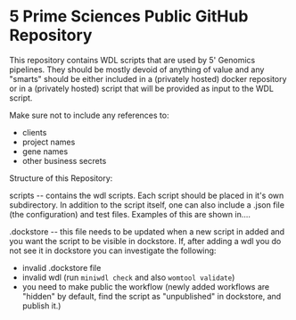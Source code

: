 # 5 Prime Sciences Public GitHub Repository

This repository contains WDL scripts that are used by 5' Genomics pipelines. They should be mostly devoid of anything of value and any "smarts" should be either included in a (privately hosted) docker repository or in a (privately hosted) script that will be provided as input to the WDL script. 

Make sure not to include any references to:
- clients
- project names
- gene names
- other business secrets


Structure of this Repository:

scripts -- contains the wdl scripts. 
Each script should be placed in it's own subdirectory. In addition to the script itself, one can also include a .json file (the configuration) and test files. Examples of this are shown in....

.dockstore -- this file needs to be updated when a new script in added and you want the script to be visible in dockstore. 
If, after adding a wdl you do not see it in dockstore you can investigate the following:
- invalid .dockstore file
- invalid wdl (run `miniwdl check` and also `womtool validate`)
- you need to make public the workflow (newly added workflows are "hidden" by default, find the script as "unpublished" in dockstore, and publish it.)

